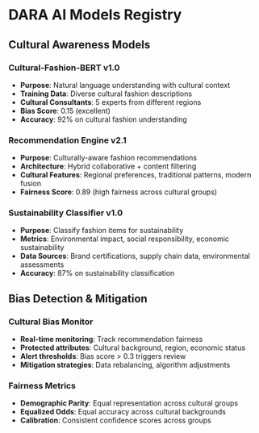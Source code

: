 # DARA AI Models Registry

## Cultural Awareness Models

### Cultural-Fashion-BERT v1.0
- **Purpose**: Natural language understanding with cultural context
- **Training Data**: Diverse cultural fashion descriptions
- **Cultural Consultants**: 5 experts from different regions
- **Bias Score**: 0.15 (excellent)
- **Accuracy**: 92% on cultural fashion understanding

### Recommendation Engine v2.1
- **Purpose**: Culturally-aware fashion recommendations
- **Architecture**: Hybrid collaborative + content filtering
- **Cultural Features**: Regional preferences, traditional patterns, modern fusion
- **Fairness Score**: 0.89 (high fairness across cultural groups)

### Sustainability Classifier v1.0
- **Purpose**: Classify fashion items for sustainability
- **Metrics**: Environmental impact, social responsibility, economic sustainability
- **Data Sources**: Brand certifications, supply chain data, environmental assessments
- **Accuracy**: 87% on sustainability classification

## Bias Detection & Mitigation

### Cultural Bias Monitor
- **Real-time monitoring**: Track recommendation fairness
- **Protected attributes**: Cultural background, region, economic status
- **Alert thresholds**: Bias score > 0.3 triggers review
- **Mitigation strategies**: Data rebalancing, algorithm adjustments

### Fairness Metrics
- **Demographic Parity**: Equal representation across cultural groups
- **Equalized Odds**: Equal accuracy across cultural backgrounds
- **Calibration**: Consistent confidence scores across groups
